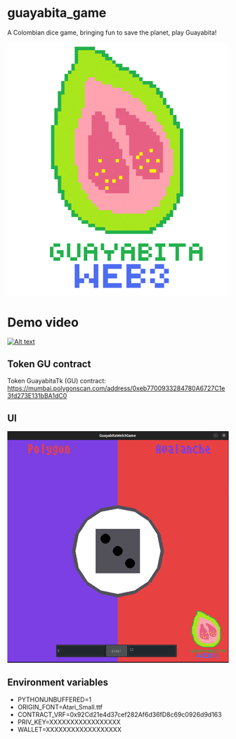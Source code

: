 # guayabita_game

A Colombian dice game, bringing fun to save the planet, play Guayabita!

![](img/logo.png)

# Demo video

[![Alt text](https://img.youtube.com/vi/qnxE1mr4S0s/0.jpg)](https://www.youtube.com/watch?v=qnxE1mr4S0s)

## Token GU contract

Token GuayabitaTk (GU) contract: https://mumbai.polygonscan.com/address/0xeb7700933284780A6727C1e3fd273E131bBA1dC0

## UI

![](img/ui.png)

## Environment variables

* PYTHONUNBUFFERED=1
* ORIGIN_FONT=Atari_Small.ttf
* CONTRACT_VRF=0x92Cd21e4d37cef282Af6d36fD8c69c0926d9d163
* PRIV_KEY=XXXXXXXXXXXXXXXXX
* WALLET=XXXXXXXXXXXXXXXXXX